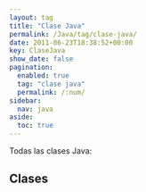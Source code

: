 ```yaml
---
layout: tag
title: "Clase Java"
permalink: /Java/tag/clase-java/
date: 2011-06-23T18:38:52+00:00
key: ClaseJava
show_date: false
pagination: 
  enabled: true
  tag: "clase java"
  permalink: /:num/    
sidebar:
  nav: java
aside:
  toc: true  
---
```


Todas las clases Java:
<h2>Clases</h2>